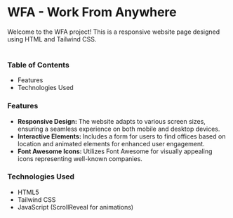 <h1>WFA - Work From Anywhere</h1>

Welcome to the WFA project! This is a responsive website page designed using HTML and Tailwind CSS.
<br>
<br>
<h3>Table of Contents</h3>
<ul>
  <li>Features</li>
  <li>Technologies Used</li>
</ul>

<h3>Features</h3>
<ul>
  <li><strong>Responsive Design: </strong>The website adapts to various screen sizes, ensuring a seamless experience on both mobile and desktop devices.</li>
  <li><strong>Interactive Elements: </strong>Includes a form for users to find offices based on location and animated elements for enhanced user engagement.</li>
  <li><strong>Font Awesome Icons: </strong>Utilizes Font Awesome for visually appealing icons representing well-known companies.</li>
</ul>

<h3>Technologies Used</h3>
<ul>
  <li>HTML5</li>
  <li>Tailwind CSS</li>
  <li>JavaScript (ScrollReveal for animations)</li>
</ul>
